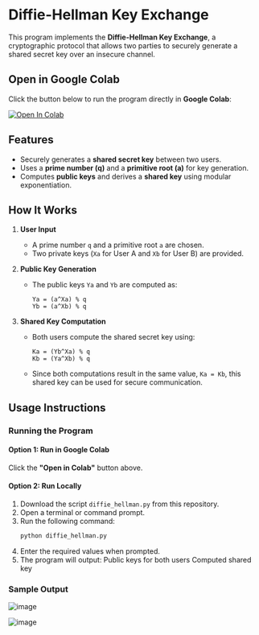 # **Diffie-Hellman Key Exchange**

This program implements the **Diffie-Hellman Key Exchange**, a cryptographic protocol that allows two parties to securely generate a shared secret key over an insecure channel.

## **Open in Google Colab**  

Click the button below to run the program directly in **Google Colab**:

[![Open In Colab](https://colab.research.google.com/assets/colab-badge.svg)](https://colab.research.google.com/github/leorasdsouza/INS-Lab-Programs/blob/main/Diffie_Hellman/Diffie_Hellman.ipynb)

## **Features**  

- Securely generates a **shared secret key** between two users.  
- Uses a **prime number (q)** and a **primitive root (a)** for key generation.  
- Computes **public keys** and derives a **shared key** using modular exponentiation.  

## **How It Works**  

1. **User Input**  
   - A prime number `q` and a primitive root `a` are chosen.  
   - Two private keys (`Xa` for User A and `Xb` for User B) are provided.  

2. **Public Key Generation**  
   - The public keys `Ya` and `Yb` are computed as:  
     ```
     Ya = (a^Xa) % q
     Yb = (a^Xb) % q
     ```

3. **Shared Key Computation**  
   - Both users compute the shared secret key using:  
     ```
     Ka = (Yb^Xa) % q
     Kb = (Ya^Xb) % q
     ```
   - Since both computations result in the same value, `Ka = Kb`, this shared key can be used for secure communication.  

## **Usage Instructions**  

### **Running the Program**  

#### **Option 1: Run in Google Colab**  
Click the **"Open in Colab"** button above.  

#### **Option 2: Run Locally**  
1. Download the script `diffie_hellman.py` from this repository.  
2. Open a terminal or command prompt.  
3. Run the following command:  
   ```bash
   python diffie_hellman.py
4. Enter the required values when prompted.
5. The program will output:
    Public keys for both users
    Computed shared key

### Sample Output
![image](https://github.com/user-attachments/assets/ca0f66fc-a644-4b9b-8f9e-11ccdc7740c3)

![image](https://github.com/user-attachments/assets/ac0c3009-18e4-4311-bfa7-e34733c5a45c)


